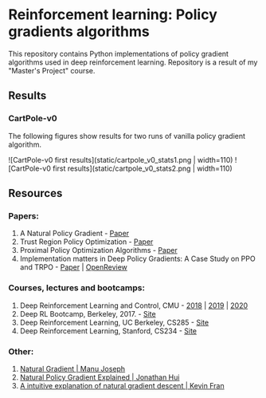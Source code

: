 # Reinforcement learning: Policy gradients algorithms

This repository contains Python implementations of policy gradient algorithms
used in deep reinforcement learning. Repository is a result of my "Master's Project"
course.

## Results

### CartPole-v0

The following figures show results for two runs of vanilla policy gradient algorithm.

![CartPole-v0 first results](static/cartpole_v0_stats1.png | width=110)
![CartPole-v0 first results](static/cartpole_v0_stats2.png | width=110)

## Resources

### Papers:

1. A Natural Policy Gradient - [Paper](https://papers.nips.cc/paper/2073-a-natural-policy-gradient.pdf)
2. Trust Region Policy Optimization - [Paper](https://arxiv.org/pdf/1502.05477.pdf)
3. Proximal Policy Optimization Algorithms - [Paper](https://arxiv.org/pdf/1707.06347.pdf)
4. Implementation matters in Deep Policy Gradients: A Case Study on PPO and TRPO - [Paper](https://arxiv.org/pdf/2005.12729.pdf) | [OpenReview](https://openreview.net/forum?id=r1etN1rtPB)

### Courses, lectures and bootcamps:

1. Deep Reinforcement Learning and Control, CMU - [2018](http://www.andrew.cmu.edu/course/10-703/) | [2019](http://www.andrew.cmu.edu/course/10-403/) | [2020](https://cmudeeprl.github.io/703website/)
2. Deep RL Bootcamp, Berkeley, 2017. - [Site](https://sites.google.com/view/deep-rl-bootcamp/lectures)
3. Deep Reinforcement Learning, UC Berkeley, CS285 - [Site](http://rail.eecs.berkeley.edu/deeprlcourse/)
4. Deep Reinforcement Learning, Stanford, CS234 - [Site](http://web.stanford.edu/class/cs234/index.html) 

### Other:

1. [Natural Gradient | Manu Joseph](https://towardsdatascience.com/natural-gradient-ce454b3dcdfa)
2. [Natural Policy Gradient Explained | Jonathan Hui](https://medium.com/@jonathan_hui/rl-natural-policy-gradient-actor-critic-using-kronecker-factored-trust-region-acktr-58f3798a4a93)
3. [A intuitive explanation of natural gradient descent | Kevin Fran](http://kvfrans.com/a-intuitive-explanation-of-natural-gradient-descent/)